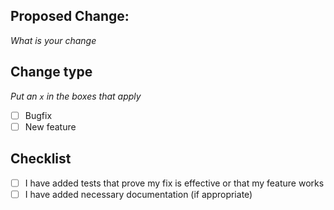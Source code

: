 ## Proposed Change:
_What is your change_

## Change type

_Put an `x` in the boxes that apply_

- [ ] Bugfix
- [ ] New feature

## Checklist

- [ ] I have added tests that prove my fix is effective or that my feature works
- [ ] I have added necessary documentation (if appropriate)
